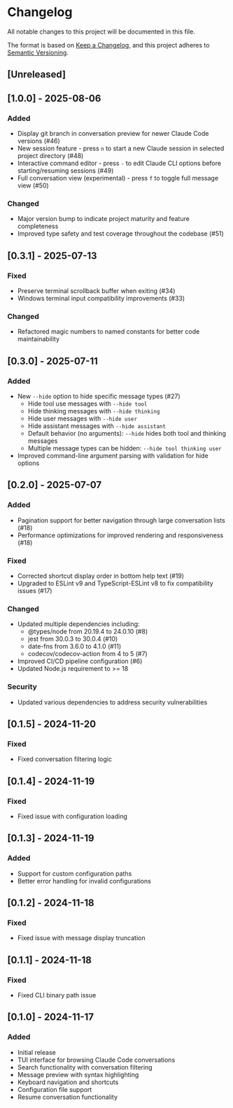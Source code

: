 # Changelog

All notable changes to this project will be documented in this file.

The format is based on [Keep a Changelog](https://keepachangelog.com/en/1.0.0/),
and this project adheres to [Semantic Versioning](https://semver.org/spec/v2.0.0.html).

## [Unreleased]

## [1.0.0] - 2025-08-06

### Added
- Display git branch in conversation preview for newer Claude Code versions (#46)
- New session feature - press `n` to start a new Claude session in selected project directory (#48)
- Interactive command editor - press `-` to edit Claude CLI options before starting/resuming sessions (#49)
- Full conversation view (experimental) - press `f` to toggle full message view (#50)

### Changed
- Major version bump to indicate project maturity and feature completeness
- Improved type safety and test coverage throughout the codebase (#51)

## [0.3.1] - 2025-07-13

### Fixed
- Preserve terminal scrollback buffer when exiting (#34)
- Windows terminal input compatibility improvements (#33)

### Changed
- Refactored magic numbers to named constants for better code maintainability

## [0.3.0] - 2025-07-11

### Added
- New `--hide` option to hide specific message types (#27)
  - Hide tool use messages with `--hide tool`
  - Hide thinking messages with `--hide thinking`
  - Hide user messages with `--hide user`
  - Hide assistant messages with `--hide assistant`
  - Default behavior (no arguments): `--hide` hides both tool and thinking messages
  - Multiple message types can be hidden: `--hide tool thinking user`
- Improved command-line argument parsing with validation for hide options

## [0.2.0] - 2025-07-07

### Added
- Pagination support for better navigation through large conversation lists (#18)
- Performance optimizations for improved rendering and responsiveness (#18)

### Fixed
- Corrected shortcut display order in bottom help text (#19)
- Upgraded to ESLint v9 and TypeScript-ESLint v8 to fix compatibility issues (#17)

### Changed
- Updated multiple dependencies including:
  - @types/node from 20.19.4 to 24.0.10 (#8)
  - jest from 30.0.3 to 30.0.4 (#10)
  - date-fns from 3.6.0 to 4.1.0 (#11)
  - codecov/codecov-action from 4 to 5 (#7)
- Improved CI/CD pipeline configuration (#6)
- Updated Node.js requirement to >= 18

### Security
- Updated various dependencies to address security vulnerabilities

## [0.1.5] - 2024-11-20

### Fixed
- Fixed conversation filtering logic

## [0.1.4] - 2024-11-19

### Fixed
- Fixed issue with configuration loading

## [0.1.3] - 2024-11-19

### Added
- Support for custom configuration paths
- Better error handling for invalid configurations

## [0.1.2] - 2024-11-18

### Fixed
- Fixed issue with message display truncation

## [0.1.1] - 2024-11-18

### Fixed
- Fixed CLI binary path issue

## [0.1.0] - 2024-11-17

### Added
- Initial release
- TUI interface for browsing Claude Code conversations
- Search functionality with conversation filtering
- Message preview with syntax highlighting
- Keyboard navigation and shortcuts
- Configuration file support
- Resume conversation functionality